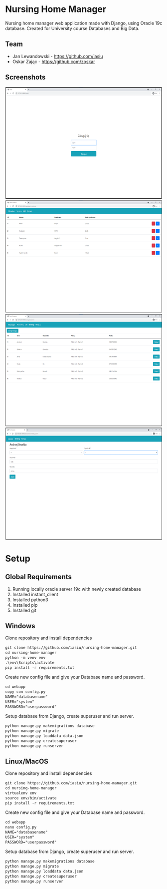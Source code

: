 # Nursing Home Manager

Nursing home manager web application made with Django, using Oracle 19c database. Created for University course Databases and Big Data.

## Team
- Jan Lewandowski - https://github.com/iasiu
- Oskar Zając - https://github.com/zoskar

## Screenshots

<img src="pics/login.PNG" alt="Login page" width="640" height="360">
<img src="pics/caretaker_medicines.PNG" alt="Caretaker panel medicines view" width="640" height="360">
<img src="pics/manager_seniors.PNG" alt="Manager panel seniors view" width="640" height="360">
<img src="pics/doctor_seniors_healthcard_edit.PNG" alt="Doctor panel edit seniors healthcard view" width="640" height="360">

# Setup

## Global Requirements

1. Running locally oracle server 19c with newly created database
2. Installed instant_client
3. Installed python3
4. Installed pip
5. Installed git

## Windows
Clone repository and install dependencies
```shell
git clone https://github.com/iasiu/nursing-home-manager.git
cd nursing-home-manager
python -m venv env
.\env\Scripts\activate
pip install -r requirements.txt
```
Create new config file and give your Database name and password.
```shell
cd webapp
copy con config.py
NAME="databasename"
USER="system"
PASSWORD="userpassword"
```
Setup database from Django, create superuser and run server.
```shell
python manage.py makemigrations database
python manage.py migrate
python manage.py loaddata data.json
python manage.py createsuperuser
python manage.py runserver
```
## Linux/MacOS
Clone repository and install dependencies
```shell
git clone https://github.com/iasiu/nursing-home-manager.git
cd nursing-home-manager
virtualenv env
source env/bin/activate
pip install -r requirements.txt
```
Create new config file and give your Database name and password.
```shell
cd webapp
nano config.py
NAME="databasename"
USER="system"
PASSWORD="userpassword"
```
Setup database from Django, create superuser and run server.
```shell
python manage.py makemigrations database
python manage.py migrate
python manage.py loaddata data.json
python manage.py createsuperuser
python manage.py runserver
```
